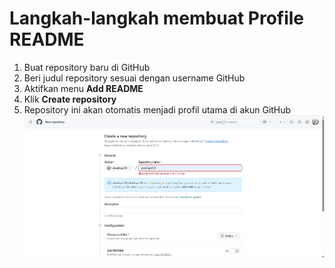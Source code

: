 # Langkah-langkah membuat Profile README
1. Buat repository baru di GitHub
2. Beri judul repository sesuai dengan username GitHub
3. Aktifkan menu **Add README**
4. Klik **Create repository**
5. Repository ini akan otomatis menjadi profil utama di akun GitHub
![Alt image](https://github.com/abednps210/Week-3-MetKom/blob/11780a30e5640f059329b36ddd39fc9fda8fac3d/7.png)
